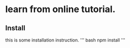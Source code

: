 # learn from online tutorial.

## Install

this is some installation instruction.
''' bash
npm install
'''